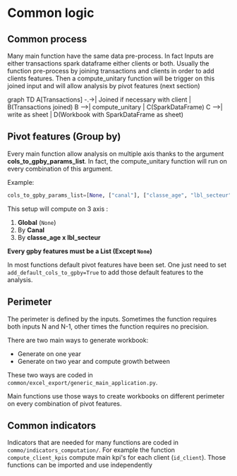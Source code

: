 # Common logic

## Common process

Many main function have the same data pre-process. In fact Inputs are either transactions spark dataframe either clients or both.
Usually the function pre-process by joining transactions and clients in order to add clients features.
Then a compute_unitary function will be trigger on this joined input and will allow analysis by pivot features (next section)

<script type="text/javascript"
  src="https://unpkg.com/mermaid@8.0.0-rc.8/dist/mermaid.min.js">
</script>

<div class="mermaid">
graph TD
    A[Transactions] -.->| Joined if necessary with client | B(Transactions joined)
    B -->| compute_unitary | C(SparkDataFrame)
    C -->| write as sheet | D(Workbook with SparkDataFrame as sheet)
</div>
<script>
$(document).ready(function() {
    mermaid.initialize();
});
</script>

## Pivot features (Group by)

Every main function allow analysis on multiple axis thanks to the argument **cols_to_gpby_params_list**. In fact, the compute_unitary function will run on every combination of this argument.

Example:

```python
cols_to_gpby_params_list=[None, ["canal"], ["classe_age", "lbl_secteur"]]
```

This setup will compute on 3 axis :
1. **Global** (`None`)
2. By **Canal**
3. By **classe_age x lbl_secteur**

**Every gpby features must be a List (Except `None`)**

In most functions default pivot features have been set. One just need to set `add_default_cols_to_gpby=True` to add those default features to the analysis.

## Perimeter

The perimeter is defined by the inputs. Sometimes the function requires both inputs N and N-1, other times the function requires no precision.

There are two main ways to generate workbook:
- Generate on one year
- Generate on two year and compute growth between

These two ways are coded in `common/excel_export/generic_main_application.py`.

Main functions use those ways to create workbooks on different perimeter on every combination of pivot features.

## Common indicators

Indicators that are needed for many functions are coded in `commo/indicators_computation/`. For example the function `compute_client_kpis` compute main kpi's for each client (`id_client`). Those functions can be imported and use independently

